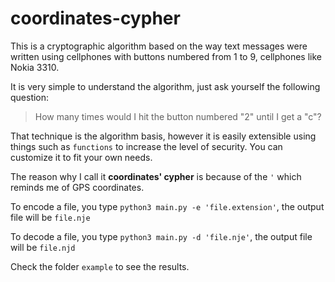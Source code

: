 # coordinates-cypher

This is a cryptographic algorithm based on the way text messages were written using cellphones with buttons numbered from 1 to 9, cellphones like Nokia 3310. 

It is very simple to understand the algorithm, just ask yourself the following question:
> How many times would I hit the button numbered "2" until I get a "c"?

That technique is the algorithm basis, however it is easily extensible using things such as `functions` to increase the level of security. You can customize it to fit your own needs.

The reason why I call it __coordinates' cypher__ is because of the `'` which reminds me of GPS coordinates. 

To encode a file, you type `python3 main.py -e 'file.extension'`, the output file will be `file.nje`

To decode a file, you type `python3 main.py -d 'file.nje'`, the output file will be `file.njd`

Check the folder `example` to see the results.

